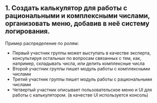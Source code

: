 ## 1. Создать калькулятор для работы с рациональными и комплексными числами, организовать меню, добавив в неё систему логирования.
Пример распределение по ролям: 
* Первый участник группы может выступать в качестве эксперта, консультируя остальных по вопросам связанных с тем, как, например, складывать числа, или делить комплексные числа
* Второй участник группы пишет модуль работы с комплексными числами
* Третий участник группы пишет модуль работы с рациональными числами
* Четвертый участник описывает пользовательское меню и UI для работы с калькулятором. (в качестве UI используется консоль)
